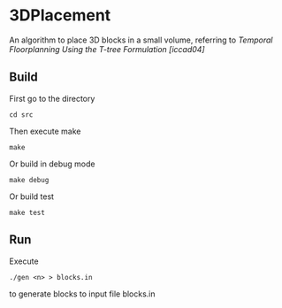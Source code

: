
3DPlacement
=========

An algorithm to place 3D blocks in a small volume, referring to *Temporal Floorplanning Using the T-tree Formulation [iccad04]*


Build
---------

First go to the directory

    cd src

Then execute make

    make

Or build in debug mode

    make debug

Or build test

    make test


Run
---------

Execute

    ./gen <n> > blocks.in

to generate <n> blocks to input file blocks.in
